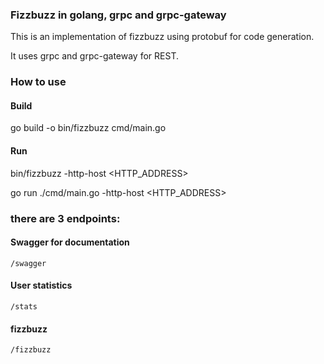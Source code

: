 ### Fizzbuzz in golang, grpc and grpc-gateway

This is an implementation of fizzbuzz using protobuf for code generation.

It uses grpc and grpc-gateway for REST.

### How to use

#### Build

go build -o bin/fizzbuzz cmd/main.go

#### Run

bin/fizzbuzz -http-host <HTTP_ADDRESS>

go run ./cmd/main.go -http-host <HTTP_ADDRESS>

### there are 3 endpoints:

#### Swagger for documentation

```/swagger```

#### User statistics

```/stats ```

#### fizzbuzz

```/fizzbuzz```

